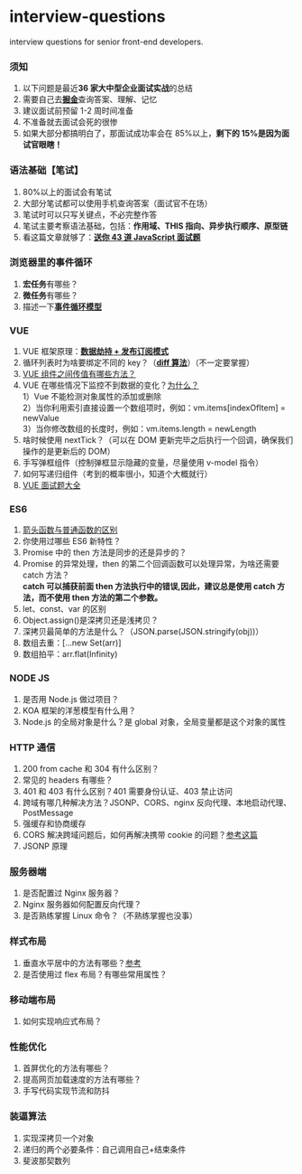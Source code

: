 # interview-questions

interview questions for senior front-end developers.

### 须知

1. 以下问题是最近**36 家大中型企业面试实战**的总结
2. 需要自己去[**掘金**](https://juejin.im/collection/5d81e875f265da06a19a05bc?utm_source=wechat)查询答案、理解、记忆
3. 建议面试前预留 1-2 周时间准备
4. 不准备就去面试会死的很惨
5. 如果大部分都搞明白了，那面试成功率会在 85%以上，**剩下的 15%是因为面试官眼瞎！**

### 语法基础【笔试】

1. 80%以上的面试会有笔试
2. 大部分笔试都可以使用手机查询答案（面试官不在场）
3. 笔试时可以只写关键点，不必完整作答
4. 笔试主要考察语法基础，包括：**作用域、THIS 指向、异步执行顺序、原型链**
5. 看这篇文章就够了：**[送你 43 道 JavaScript 面试题](https://juejin.im/post/5d0644976fb9a07ed064b0ca)**

### 浏览器里的事件循环

1. **宏任务**有哪些？
2. **微任务**有哪些？
3. 描述一下[**事件循环模型**](https://juejin.im/post/5b24b116e51d4558a65fdb70)

### VUE

1. VUE 框架原理：[**数据劫持 + 发布订阅模式**](https://www.cnblogs.com/canfoo/p/6891868.html)
2. 循环列表时为啥要绑定不同的 key？（[**diff 算法**](https://juejin.im/post/5affd01551882542c83301da)）（不一定要掌握）
3. [VUE 组件之间传值有哪些方法？](https://juejin.im/post/5d267dcdf265da1b957081a3)
4. VUE 在哪些情况下监控不到数据的变化？[为什么？](https://www.cnblogs.com/youhong/p/12173354.html)<br>
   1）Vue 不能检测对象属性的添加或删除<br> 2）当你利用索引直接设置一个数组项时，例如：vm.items[indexOfItem] = newValue<br> 3）当你修改数组的长度时，例如：vm.items.length = newLength
5. 啥时候使用 nextTick？（可以在 DOM 更新完毕之后执行一个回调，确保我们操作的是更新后的 DOM）
6. 手写弹框组件（控制弹框显示隐藏的变量，尽量使用 v-model 指令）
7. 如何写递归组件（考到的概率很小，知道个大概就行）
8. [VUE 面试题大全](https://juejin.im/post/5d59f2a451882549be53b170)

### ES6

1. [箭头函数与普通函数的区别](https://juejin.im/post/5b14d0b4f265da6e60393680)
2. 你使用过哪些 ES6 新特性？
3. Promise 中的 then 方法是同步的还是异步的？
4. Promise 的异常处理，then 的第二个回调函数可以处理异常，为啥还需要 catch 方法？<br>
   **catch 可以捕获前面 then 方法执行中的错误,因此，建议总是使用 catch 方法，而不使用 then 方法的第二个参数。**
5. let、const、var 的区别
6. Object.assign()是深拷贝还是浅拷贝？
7. 深拷贝最简单的方法是什么？（JSON.parse(JSON.stringify(obj))）
8. 数组去重：[...new Set(arr)]
9. 数组拍平：arr.flat(Infinity)

### NODE JS

1. 是否用 Node.js 做过项目？
2. KOA 框架的洋葱模型有什么用？
3. Node.js 的全局对象是什么？是 global 对象，全局变量都是这个对象的属性

### HTTP 通信

1. 200 from cache 和 304 有什么区别？
2. 常见的 headers 有哪些？
3. 401 和 403 有什么区别？401 需要身份认证、403 禁止访问
4. 跨域有哪几种解决方法？JSONP、CORS、nginx 反向代理、本地启动代理、PostMessage
5. 强缓存和协商缓存
6. CORS 解决跨域问题后，如何再解决携带 cookie 的问题？[参考这篇](https://www.cnblogs.com/sosohui/p/10273225.html)
7. JSONP 原理

### 服务器端

1. 是否配置过 Nginx 服务器？
2. Nginx 服务器如何配置反向代理？
3. 是否熟练掌握 Linux 命令？（不熟练掌握也没事）

### 样式布局

1. 垂直水平居中的方法有哪些？[参考](https://juejin.im/post/5c94961df265da60e65b9961)
2. 是否使用过 flex 布局？有哪些常用属性？

### 移动端布局

1. 如何实现响应式布局？

### 性能优化

1. 首屏优化的方法有哪些？
2. 提高网页加载速度的方法有哪些？
3. 手写代码实现节流和防抖

### 装逼算法

1. 实现深拷贝一个对象
2. 递归的两个必要条件：自己调用自己+结束条件
3. 斐波那契数列

